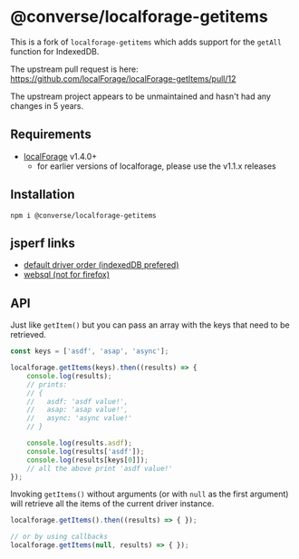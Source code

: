 # @converse/localforage-getitems

This is a fork of `localforage-getitems` which adds support for the `getAll`
function for IndexedDB.

The upstream pull request is here: https://github.com/localForage/localForage-getItems/pull/12

The upstream project appears to be unmaintained and hasn't had any changes in 5
years.

## Requirements

-   [localForage](https://github.com/mozilla/localForage) v1.4.0+
    -   for earlier versions of localforage, please use the v1.1.x releases

## Installation

`npm i @converse/localforage-getitems`

## jsperf links

-   [default driver order (indexedDB prefered)](https://jsperf.com/localforage-getitems-2017/1)
-   [websql (not for firefox)](https://jsperf.com/localforage-getitems-websql-2017b/1)

## API

Just like `getItem()` but you can pass an array with the keys that need to be retrieved.

```javascript
const keys = ['asdf', 'asap', 'async'];

localforage.getItems(keys).then((results) => {
    console.log(results);
    // prints:
    // {
    //   asdf: 'asdf value!',
    //   asap: 'asap value!',
    //   async: 'async value!'
    // }

    console.log(results.asdf);
    console.log(results['asdf']);
    console.log(results[keys[0]]);
    // all the above print 'asdf value!'
});
```

Invoking `getItems()` without arguments (or with `null` as the first argument) will retrieve all the items of the current driver instance.

```javascript
localforage.getItems().then((results) => { });

// or by using callbacks
localforage.getItems(null, results) => { });
```
